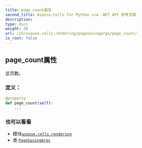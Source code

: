 ```yaml
---
title: page_count属性
second_title: Aspose.Cells for Python via .NET API 参考文献
description:
type: docs
weight: 30
url: /zh/aspose.cells.rendering/pagesavingargs/page_count/
is_root: false
---
```

## page_count属性

总页数。
### 定义：
```python
@property
def page_count(self):
    ...
```

### 也可以看看
* 模块[`aspose.cells.rendering`](../../)
* 类 [`PageSavingArgs`](/cells/python-net/zh/aspose.cells.rendering/pagesavingargs)
